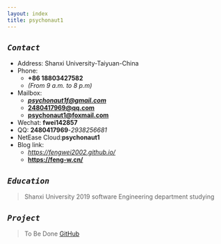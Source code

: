 ```yaml
---
layout: index
title: psychonaut1
---
```

## *`Contact`*
- Address: Shanxi University-Taiyuan-China
- Phone: 
  - **+86 18803427582** 
  - *(From 9 a.m. to 8 p.m)*
- Mailbox:
  - ***psychonaut1f@gmail.com***
  - **2480417969@qq.com**
  - **psychonaut1@foxmail.com**
- Wechat: **fwei142857**
- QQ: **2480417969**-*2938256681*
- NetEase Cloud:**psychonaut1**
- Blog link:
  - *<https://fengwei2002.github.io/>*
  - **<https://feng-w.cn/>**

## *`Education`*

>Shanxi University 2019 software Engineering department studying

## *`Project`*
>To Be Done 
[GitHub](https://github.com/fengwei2002)
